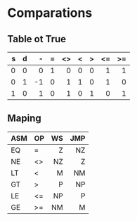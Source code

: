 # Comparations

## Table ot True
| s | d |  - | = | <> |  < | \> | <= | \>= |
|--:|--:|---:|--:|---:|---:|---:|---:|----:|
| 0 | 0 |  0 | 1 |  0 |  0 |  0 |  1 |   1 |
| 0 | 1 | -1 | 0 |  1 |  1 |  0 |  1 |   0 |
| 1 | 0 |  1 | 0 |  1 |  0 |  1 |  0 |   1 |

## Maping
| ASM | OP  | WS | JMP |
|-----|-----|---:|----:|
| EQ  | =   |  Z |  NZ |
| NE  | <>  | NZ |   Z |
| LT  | <   |  M |  NM |
| GT  | \>  |  P |  NP |
| LE  | <=  | NP |   P |
| GE  | \>= | NM |   M |
